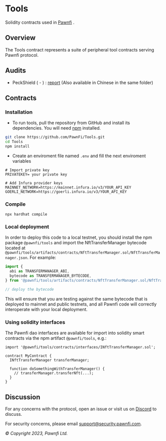 # Tools

Solidity contracts used in [Pawnfi](https://pawnfi.com/) .

## Overview

The Tools contract represents a suite of peripheral tool contracts serving Pawnfi protocol.

## Audits

- PeckShield ( - ) : [report](./audits/audits.pdf) (Also available in Chinese in the same folder)

## Contracts

### Installation

- To run tools, pull the repository from GitHub and install its dependencies. You will need [npm](https://docs.npmjs.com/cli/install) installed.

```bash
git clone https://github.com/PawnFi/Tools.git
cd Tools
npm install 
```
- Create an enviroment file named `.env` and fill the next enviroment variables

```
# Import private key
PRIVATEKEY= your private key 

# Add Infura provider keys
MAINNET_NETWORK=https://mainnet.infura.io/v3/YOUR_API_KEY
GOERLI_NETWORK=https://goerli.infura.io/v3/YOUR_API_KEY

```

### Compile

```
npx hardhat compile
```



### Local deployment

In order to deploy this code to a local testnet, you should install the npm package `@pawnfi/tools` and import the NftTransferManager bytecode located at `@pawnfi/tools/artifacts/contracts/NftTransferManager.sol/NftTransferManager.json`.
For example:

```typescript
import {
  abi as TRANSFERMANAGER_ABI,
  bytecode as TRANSFERMANAGER_BYTECODE,
} from '@pawnfi/tools/artifacts/contracts/NftTransferManager.sol/NftTransferManager.json'

// deploy the bytecode
```

This will ensure that you are testing against the same bytecode that is deployed to
mainnet and public testnets, and all Pawnfi code will correctly interoperate with
your local deployment.

### Using solidity interfaces

The Pawnfi dao interfaces are available for import into solidity smart contracts
via the npm artifact `@pawnfi/tools`, e.g.:

```solidity
import '@pawnfi/tools/contracts/interfaces/INftTransferManager.sol';

contract MyContract {
  INftTransferManager transferManager;

  function doSomethingWithTransferManager() {
    // transferManager.transferNft(...);
  }
}

```

## Discussion

For any concerns with the protocol, open an issue or visit us on [Discord](https://discord.com/invite/pawnfi) to discuss.

For security concerns, please email [support@security.pawnfi.com](mailto:support@security.pawnfi.com).

_© Copyright 2023, Pawnfi Ltd._

